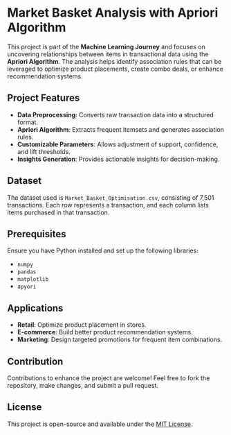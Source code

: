 # Market Basket Analysis with Apriori Algorithm

This project is part of the **Machine Learning Journey** and focuses on uncovering relationships between items in transactional data using the **Apriori Algorithm**. The analysis helps identify association rules that can be leveraged to optimize product placements, create combo deals, or enhance recommendation systems.

## Project Features
- **Data Preprocessing**: Converts raw transaction data into a structured format.
- **Apriori Algorithm**: Extracts frequent itemsets and generates association rules.
- **Customizable Parameters**: Allows adjustment of support, confidence, and lift thresholds.
- **Insights Generation**: Provides actionable insights for decision-making.

## Dataset
The dataset used is `Market_Basket_Optimisation.csv`, consisting of 7,501 transactions. Each row represents a transaction, and each column lists items purchased in that transaction.

## Prerequisites
Ensure you have Python installed and set up the following libraries:
- `numpy`
- `pandas`
- `matplotlib`
- `apyori`

## Applications
- **Retail**: Optimize product placement in stores.
- **E-commerce**: Build better product recommendation systems.
- **Marketing**: Design targeted promotions for frequent item combinations.

## Contribution
Contributions to enhance the project are welcome! Feel free to fork the repository, make changes, and submit a pull request.

## License
This project is open-source and available under the [MIT License](LICENSE).
